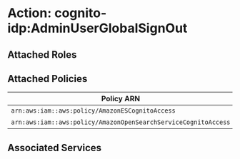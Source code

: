 # Action: cognito-idp:AdminUserGlobalSignOut

## Attached Roles

## Attached Policies

| Policy ARN | Policy Name |
|------------|-------------|
| `arn:aws:iam::aws:policy/AmazonESCognitoAccess` | [AmazonESCognitoAccess](../policies.md#amazonescognitoaccess) |
| `arn:aws:iam::aws:policy/AmazonOpenSearchServiceCognitoAccess` | [AmazonOpenSearchServiceCognitoAccess](../policies.md#amazonopensearchservicecognitoaccess) |

## Associated Services

